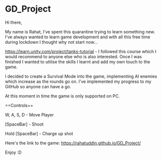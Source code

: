 # GD_Project

Hi there,

My name is Rahat, I've spent this quarantine trying to learn something new.
I've always wanted to learn game development and with all this free time during lockdown I thought why not start now...

https://learn.unity.com/project/tanks-tutorial - I followed this course which I would recommend to anyone else who is also interested. Once I was finished I wanted to utilise the skills I learnt and add my own touch to the game.

I decided to create a Survival Mode into the game, implementing AI enemies which increase as the rounds go on. I've implemented my progress to my GitHub so anyone can have a go. 

At this moment in time the game is only supported on PC.

==Controls==

W, A, S, D - Move Player

[SpaceBar] - Shoot

Hold [SpaceBar] - Charge up shot

Here's the link to the game: https://rahatuddin.github.io/GD_Project/

Enjoy :D
